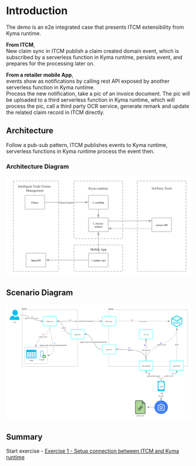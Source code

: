 # Introduction

 The demo is an e2e integrated case that presents ITCM extensibility from Kyma runtime.

**From ITCM**,</br>
New claim sync in ITCM publish a claim created domain event, which is subscribed by a serverless function in Kyma runtime, persists event, and prepares for the processing later on.

**From a retailer mobile App**,</br>
events show as notifications by calling rest API exposed by another serverless function in Kyma runtime.</br>
Process the new notification, take a pic of an invoice document. The pic will be uploaded to a third serverless function in Kyma runtime, which will process the pic, call a third party OCR service, generate remark and update the related claim record in ITCM directly.

## Architecture

Follow a pub-sub pattern, ITCM publishes events to Kyma runtime, serverless functions in Kyma runtime process the event then.

### Architecture Diagram

![](/exercises/ex0/images/kyma-integration-demo-architecture-diagram.png)

## Scenario Diagram

![](/exercises/ex0/images/kyma-integration-demo-diagram.png)

## Summary

Start exercise - [Exercise 1 - Setup connection between ITCM and Kyma runtime](../ex1/README.md)
